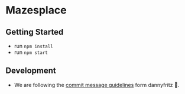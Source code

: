 # Mazesplace

## Getting Started

- run `npm install`
- run `npm start`

## Development

- We are following the [commit message guidelines](https://github.com/dannyfritz/commit-message-emoji) form dannyfritz 🤩.